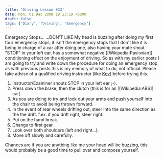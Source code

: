 ```yaml
---
title: 'Driving Lesson #23'
date: Mon, 01 Dec 2008 19:23:19 +0000
draft: false
tags: ['Diary', 'Driving', 'Emergency']
---
```


Emergency Stops... ...DON'T LIKE My head is buzzing after doing my first four emergency stops, it isn't the emergency stops that I don't like it is being in charge of a car after doing one, also having your mate shout "STOP" in your left ear, has a somewhat negative \[\[Wikipedia:Pavlovian\]\] conditioning effect on the enjoyment of driving. So as with my earlier posts I am going to try and write down the procedure for doing an emergency stop, as with previous posts this is my memory of what to do, not official. Please take advise of a qualified driving instructor (like [Kev](http://www.snaildrive.co.uk/)) before trying this.

1.  Instructor/Examiner shouts STOP in your left ear ;-).
2.  Press down the brake, then the clutch (this is for an \[\[Wikipedia:ABS\]\] car).
3.  As you are doing to try and lock out your arms and push yourself into the chair to avoid being thrown forward.
4.  In the event of rear wheels drifting out, steer into the same direction as the the drift. f.ex. if you drift right, steer right.
5.  Put on the hand break.
6.  Change to first gear.
7.  Look over both shoulders (left and right...).
8.  Move off slowly and carefully.

Chances are if you are anything like me your head will be buzzing, this would probably be a good time to pull over and compose yourself.